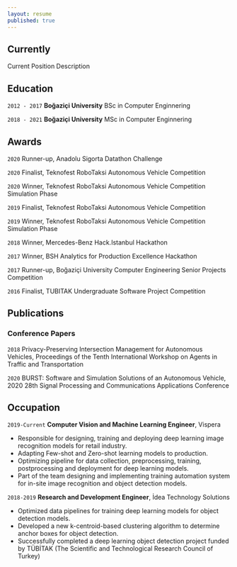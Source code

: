 ```yaml
---
layout: resume
published: true
---
```

## Currently

Current Position Description

## Education

`2012 - 2017`
__Boğaziçi  University__
BSc in Computer Enginnering

`2018 - 2021`
__Boğaziçi  University__
MSc in Computer Enginnering

## Awards

`2020`
Runner-up, Anadolu Sigorta Datathon Challenge

`2020`
Finalist, Teknofest RoboTaksi Autonomous Vehicle Competition

`2020`
Winner, Teknofest RoboTaksi Autonomous Vehicle Competition Simulation Phase

`2019`
Finalist, Teknofest RoboTaksi Autonomous Vehicle Competition

`2019`
Winner, Teknofest RoboTaksi Autonomous Vehicle Competition Simulation Phase

`2018`
Winner, Mercedes-Benz Hack.Istanbul Hackathon

`2017`
Winner, BSH Analytics for Production Excellence Hackathon

`2017`
Runner-up, Boğaziçi University Computer Engineering Senior Projects Competition

`2016`
Finalist, TUBITAK Undergraduate Software Project Competition
## Publications

### Conference Papers

`2018`
Privacy-Preserving Intersection Management for Autonomous Vehicles, Proceedings of the Tenth International Workshop on Agents in Traffic and Transportation

`2020`
BURST: Software and Simulation Solutions of an Autonomous Vehicle, 2020 28th Signal Processing and Communications Applications Conference



## Occupation

`2019-Current`
__Computer Vision and Machine Learning Engineer__, Vispera

- Responsible for designing, training and deploying deep learning image recognition models for retail industry.
- Adapting Few-shot and Zero-shot learning models to production.
- Optimizing pipeline for data collection, preprocessing, training, postprocessing and deployment for deep learning models.
- Part of the team designing and implementing training automation system for in-site image recognition and object detection models.

`2018-2019`
__Research and Development Engineer__, İdea Technology Solutions

- Optimized data pipelines for training deep learning models for object detection models.
- Developed a new k-centroid-based clustering algorithm to determine anchor boxes for object detection.
- Successfully completed a deep learning object detection project funded by TÜBİTAK (The Scientific and Technological Research Council of Turkey)



<!-- ### Footer

Last updated: May 2013 -->
